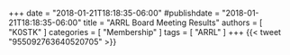 +++
date = "2018-01-21T18:18:35-06:00"
#publishdate = "2018-01-21T18:18:35-06:00"
title = "ARRL Board Meeting Results"
authors = [ "K0STK" ]
categories = [ "Membership" ]
tags = [ "ARRL" ]
+++
{{< tweet "955092763640520705" >}}
<!--more-->

